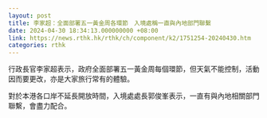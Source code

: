 ```yaml
---
layout: post
title: 李家超：全面部署五一黃金周各環節　入境處稱一直與內地部門聯繫
date: 2024-04-30 18:34:13.000000000 +08:00
link: https://news.rthk.hk/rthk/ch/component/k2/1751254-20240430.htm
categories: rthk
---
```


行政長官李家超表示，政府全面部署五一黃金周每個環節，但天氣不能控制，活動因而要更改，亦是大家旅行常有的體驗。

對於本港各口岸不延長開放時間，入境處處長郭俊峯表示，一直有與內地相關部門聯繫，會盡力配合。
